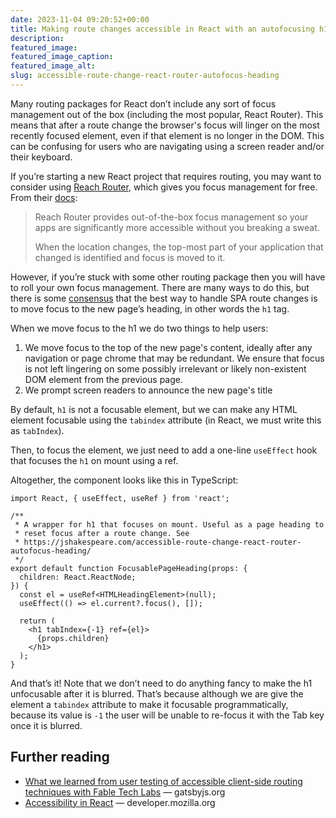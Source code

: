 ```yaml
---
date: 2023-11-04 09:20:52+00:00
title: Making route changes accessible in React with an autofocusing h1
description:
featured_image:
featured_image_caption:
featured_image_alt:
slug: accessible-route-change-react-router-autofocus-heading
---
```


Many routing packages for React don’t include any sort of focus management out of the box (including the most popular, React Router). This means that after a route change the browser's focus will linger on the most recently focused element, even if that element is no longer in the DOM. This can be confusing for users who are navigating using a screen reader and/or their keyboard.

If you’re starting a new React project that requires routing, you may want to consider using [Reach Router](https://reach.tech/router/), which gives you focus management for free. From their [docs](https://reach.tech/router/accessibility):

> Reach Router provides out-of-the-box focus management so your apps are significantly more accessible without you breaking a sweat.
> 
> When the location changes, the top-most part of your application that changed is identified and focus is moved to it.

However, if you’re stuck with some other routing package then you will have to roll your own focus management. There are many ways to do this, but there is some [consensus](https://www.gatsbyjs.com/blog/2019-07-11-user-testing-accessible-client-routing/) that the best way to handle SPA route changes is to move focus to the new page’s heading, in other words the `h1` tag.

When we move focus to the h1 we do two things to help users:

1. We move focus to the top of the new page's content, ideally after any navigation or page chrome that may be redundant. We ensure that focus is not left lingering on some possibly irrelevant or likely non-existent DOM element from the previous page.
2. We prompt screen readers to announce the new page's title

By default, `h1` is not a focusable element, but we can make any HTML element focusable using the `tabindex` attribute (in React, we must write this as `tabIndex`). 

Then, to focus the element, we just need to add a one-line `useEffect` hook that focuses the `h1` on mount using a ref. 

Altogether, the component looks like this in TypeScript:

```tsx
import React, { useEffect, useRef } from 'react';

/**
 * A wrapper for h1 that focuses on mount. Useful as a page heading to
 * reset focus after a route change. See
 * https://jshakespeare.com/accessible-route-change-react-router-autofocus-heading/
 */
export default function FocusablePageHeading(props: {
  children: React.ReactNode;
}) {
  const el = useRef<HTMLHeadingElement>(null);
  useEffect(() => el.current?.focus(), []);

  return (
    <h1 tabIndex={-1} ref={el}>
      {props.children}
    </h1>
  );
}
```

And that’s it! Note that we don’t need to do anything fancy to make the h1 unfocusable after it is blurred. That’s because although we are give the element a `tabindex` attribute to make it focusable programmatically, because its value is `-1`  the user will be unable to re-focus it with the Tab key once it is blurred.

## Further reading

- [What we learned from user testing of accessible client-side routing techniques with Fable Tech Labs](https://www.gatsbyjs.com/blog/2019-07-11-user-testing-accessible-client-routing/) — gatsbyjs.org
- [Accessibility in React](https://developer.mozilla.org/en-US/docs/Learn/Tools_and_testing/Client-side_JavaScript_frameworks/React_accessibility) — developer.mozilla.org